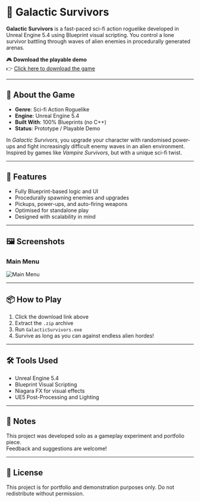 # 🌌 Galactic Survivors

**Galactic Survivors** is a fast-paced sci-fi action roguelike developed in Unreal Engine 5.4 using Blueprint visual scripting. You control a lone survivor battling through waves of alien enemies in procedurally generated arenas.

🎮 **Download the playable demo**  
👉 [Click here to download the game]([https://drive.google.com/uc?export=download&id=YOUR_FILE_ID](https://drive.google.com/file/d/1z6UOyik44HlAJ8GAGCrI4Qaszv5r7Qvx/view?usp=sharing))

---

## 🚀 About the Game

- **Genre**: Sci-fi Action Roguelike
- **Engine**: Unreal Engine 5.4
- **Built With**: 100% Blueprints (no C++)
- **Status**: Prototype / Playable Demo

In *Galactic Survivors*, you upgrade your character with randomised power-ups and fight increasingly difficult enemy waves in an alien environment. Inspired by games like *Vampire Survivors*, but with a unique sci-fi twist.

---

## 🎯 Features

- Fully Blueprint-based logic and UI
- Procedurally spawning enemies and upgrades
- Pickups, power-ups, and auto-firing weapons
- Optimised for standalone play
- Designed with scalability in mind

---

## 🖼️ Screenshots

### Main Menu
![Main Menu](Screenshots/)


---

## 📦 How to Play

1. Click the download link above
2. Extract the `.zip` archive
3. Run `GalacticSurvivors.exe`
4. Survive as long as you can against endless alien hordes!

---

## 🛠️ Tools Used

- Unreal Engine 5.4
- Blueprint Visual Scripting
- Niagara FX for visual effects
- UE5 Post-Processing and Lighting

---

## 📌 Notes

This project was developed solo as a gameplay experiment and portfolio piece.  
Feedback and suggestions are welcome!

---

## 📃 License

This project is for portfolio and demonstration purposes only. Do not redistribute without permission.

